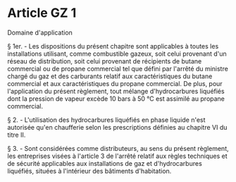 # Article GZ 1

Domaine d'application

§ 1er. - Les dispositions du présent chapitre sont applicables à toutes les installations utilisant, comme combustible gazeux, soit celui provenant d'un réseau de distribution, soit celui provenant de récipients de butane commercial ou de propane commercial tel que défini par l'arrêté du ministre chargé du gaz et des carburants relatif aux caractéristiques du butane commercial et aux caractéristiques du propane commercial. De plus, pour l'application du présent règlement, tout mélange d'hydrocarbures liquéfiés dont la pression de vapeur excède 10 bars à 50 °C est assimilé au propane commercial.

§ 2. - L'utilisation des hydrocarbures liquéfiés en phase liquide n'est autorisée qu'en chaufferie selon les prescriptions définies au chapitre VI du titre II.

§ 3. - Sont considérées comme distributeurs, au sens du présent règlement, les entreprises visées à l'article 3 de l'arrêté relatif aux règles techniques et de sécurité applicables aux installations de gaz et d'hydrocarbures liquéfiés, situées à l'intérieur des bâtiments d'habitation.
